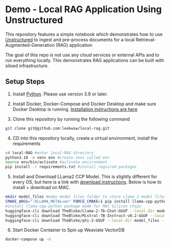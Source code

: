 # Demo - Local RAG Application Using Unstructured

This repository features a simple notebook which demonstrates how to use [Unstructured](https://unstructured.io/) to
ingest and pre-process documents for a local Retrieval-Augmented-Generation (RAG) application

The goal of this repo is not use any cloud services or external APIs and to run everything locally. This demonstrates
RAG applications can be built with siloed infrastructure.

## Setup Steps

1. Install [Python](https://www.python.org/downloads/). Please use version 3.9 or later.

2. Install Docker, Docker-Compose and Docker Desktop and make sure Docker Desktop is
   running. [Installation instructions are here](https://docs.docker.com/compose/install/)

3. Clone this repository by running the following command

```bash
git clone git@github.com:leokwsw/local-rag.git
```

4. CD into this repository locally, create a virtual environment, install the requirements

```bash
cd local-RAG #enter local-RAG directory
python3.10 -m venv env #create venv called env
source env/bin/activate #activate environment
pip install -r requirements.txt #install required packages
```

5. Install and Download LLama2 CCP Model. This is slightly different for every OS, but here is a link
   with [download instructions](https://github.com/ggerganov/llama.cpp#obtaining-and-using-the-facebook-llama-2-model).
   Below is how to install + download on MAC.

```bash
mkdir model_files #make model files folder to store Llama 2 model files
CMAKE_ARGS="-DLLAMA_METAL=on" FORCE_CMAKE=1 pip install llama-cpp-python
#install llama-cpp-python package made for MAC Silicon chips
huggingface-cli download TheBloke/Llama-2-7b-Chat-GGUF --local-dir model_files --local-dir-use-symlinks False --include='*Q4_K*gguf' #download model
huggingface-cli download TheBloke/Mistral-7B-Instruct-v0.2-GGUF --local-dir model_files --local-dir-use-symlinks False --include='*Q4_K*gguf'
huggingface-cli download TheBloke/phi-2-GGUF --local-dir model_files --local-dir-use-symlinks False --include='*Q4_K*gguf'

```

6. Start Docker Container to Spin up Weaviate VectorDB

```bash
docker-compose up -d
```


